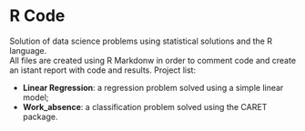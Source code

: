 # R Code

Solution of data science problems using statistical solutions and the R language.  
All files are created using R Markdonw in order to comment code and create an istant report with code and results.
Project list:
- **Linear Regression**: a regression problem solved using a simple linear model;
- **Work_absence**: a classification problem solved using the CARET package.
